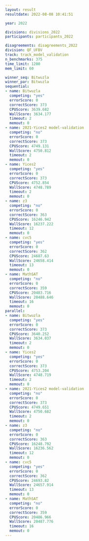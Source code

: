 ```yaml
---
layout: result
resultdate: 2022-08-08 10:41:51

year: 2022

divisions: divisions_2022
participants: participants_2022

disagreements: disagreements_2022
division: QF_UFBV
track: track_model_validation
n_benchmarks: 375
time_limit: 1200
mem_limit: 60

winner_seq: Bitwuzla
winner_par: Bitwuzla
sequential:
- name: Bitwuzla
  competing: "yes"
  errorScore: 0
  correctScore: 373
  CPUScore: 3639.682
  WallScore: 3634.177
  timeout: 2
  memout: 0
- name: 2021-Yices2 model-validation
  competing: "no"
  errorScore: 0
  correctScore: 373
  CPUScore: 4749.131
  WallScore: 4750.812
  timeout: 2
  memout: 0
- name: Yices2
  competing: "yes"
  errorScore: 0
  correctScore: 373
  CPUScore: 4752.854
  WallScore: 4748.789
  timeout: 2
  memout: 0
- name: z3
  competing: "no"
  errorScore: 0
  correctScore: 363
  CPUScore: 16246.942
  WallScore: 16237.222
  timeout: 12
  memout: 0
- name: cvc5
  competing: "yes"
  errorScore: 0
  correctScore: 362
  CPUScore: 24687.63
  WallScore: 24658.414
  timeout: 13
  memout: 0
- name: MathSAT
  competing: "no"
  errorScore: 0
  correctScore: 359
  CPUScore: 20483.716
  WallScore: 20488.646
  timeout: 16
  memout: 0
parallel:
- name: Bitwuzla
  competing: "yes"
  errorScore: 0
  correctScore: 373
  CPUScore: 3640.252
  WallScore: 3634.037
  timeout: 2
  memout: 0
- name: Yices2
  competing: "yes"
  errorScore: 0
  correctScore: 373
  CPUScore: 4753.204
  WallScore: 4748.719
  timeout: 2
  memout: 0
- name: 2021-Yices2 model-validation
  competing: "no"
  errorScore: 0
  correctScore: 373
  CPUScore: 4749.651
  WallScore: 4750.682
  timeout: 2
  memout: 0
- name: z3
  competing: "no"
  errorScore: 0
  correctScore: 363
  CPUScore: 16248.792
  WallScore: 16236.562
  timeout: 12
  memout: 0
- name: cvc5
  competing: "yes"
  errorScore: 0
  correctScore: 362
  CPUScore: 24693.82
  WallScore: 24657.914
  timeout: 13
  memout: 0
- name: MathSAT
  competing: "no"
  errorScore: 0
  correctScore: 359
  CPUScore: 20486.966
  WallScore: 20487.776
  timeout: 16
  memout: 0
---
```

